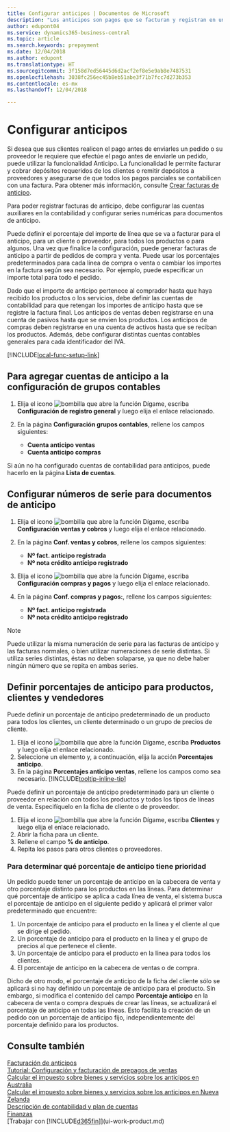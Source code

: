 ```yaml
---
title: Configurar anticipos | Documentos de Microsoft
description: "Los anticipos son pagos que se facturan y registran en un pedido de anticipo de ventas o compras antes de la facturación final. Puede requerir un depósito antes de fabricar productos bajo pedido o puede requerir el pago antes de enviar productos a un cliente. La funcionalidad de anticipos le permite facturar y cobrar depósitos requeridos de los clientes o remitir depósitos a proveedores. De este modo, puede asegurar que todos los pagos se registran contra una factura."
author: edupont04
ms.service: dynamics365-business-central
ms.topic: article
ms.search.keywords: prepayment
ms.date: 12/04/2018
ms.author: edupont
ms.translationtype: HT
ms.sourcegitcommit: 3f158d7ed56445d6d2acf2ef8e5e9ab8e7487531
ms.openlocfilehash: 3038fc256ec45b8eb51abe3f71b7fcc7d273b353
ms.contentlocale: es-mx
ms.lasthandoff: 12/04/2018

---
```

# <a name="set-up-prepayments"></a>Configurar anticipos
Si desea que sus clientes realicen el pago antes de enviarles un pedido o su proveedor le requiere que efectúe el pago antes de enviarle un pedido, puede utilizar la funcionalidad Anticipo. La funcionalidad le permite facturar y cobrar depósitos requeridos de los clientes o remitir depósitos a proveedores y asegurarse de que todos los pagos parciales se contabilicen con una factura. Para obtener más información, consulte [Crear facturas de anticipo](finance-how-to-create-prepayment-invoices.md).

Para poder registrar facturas de anticipo, debe configurar las cuentas auxiliares en la contabilidad y configurar series numéricas para documentos de anticipo.  

Puede definir el porcentaje del importe de línea que se va a facturar para el anticipo, para un cliente o proveedor, para todos los productos o para algunos. Una vez que finalice la configuración, puede generar facturas de anticipo a partir de pedidos de compra y venta. Puede usar los porcentajes predeterminados para cada línea de compra o venta o cambiar los importes en la factura según sea necesario. Por ejemplo, puede especificar un importe total para todo el pedido.  

Dado que el importe de anticipo pertenece al comprador hasta que haya recibido los productos o los servicios, debe definir las cuentas de contabilidad para que retengan los importes de anticipo hasta que se registre la factura final. Los anticipos de ventas deben registrarse en una cuenta de pasivos hasta que se envíen los productos. Los anticipos de compras deben registrarse en una cuenta de activos hasta que se reciban los productos. Además, debe configurar distintas cuentas contables generales para cada identificador del IVA.  

[!INCLUDE[local-func-setup-link](includes/local-func-setup-link.md)]

## <a name="to-add-prepayment-accounts-to-the-general-posting-setup"></a>Para agregar cuentas de anticipo a la configuración de grupos contables  

1. Elija el icono ![bombilla que abre la función Dígame](media/ui-search/search_small.png "Dígame que desea hacer"), escriba **Configuración de registro general** y luego elija el enlace relacionado.
2. En la página **Configuración grupos contables**, rellene los campos siguientes:  

    - **Cuenta anticipo ventas**  
    - **Cuenta anticipo compras**  

Si aún no ha configurado cuentas de contabilidad para anticipos, puede hacerlo en la página **Lista de cuentas**.  

## <a name="to-set-up-number-series-for-prepayment-documents"></a>Configurar números de serie para documentos de anticipo  

1. Elija el icono ![bombilla que abre la función Dígame](media/ui-search/search_small.png "Dígame que desea hacer"), escriba **Configuración ventas y cobros** y luego elija el enlace relacionado.
2. En la página **Conf. ventas y cobros**, rellene los campos siguientes:  

   - **Nº fact. anticipo registrada**
   - **Nº nota crédito anticipo registrado**

1. Elija el icono ![bombilla que abre la función Dígame](media/ui-search/search_small.png "Dígame que desea hacer"), escriba **Configuración compras y pagos** y luego elija el enlace relacionado.
2. En la página **Conf. compras y pagos:**, rellene los campos siguientes:

    - **Nº fact. anticipo registrada**
    - **Nº nota crédito anticipo registrado**

> [!NOTE]  
>  Puede utilizar la misma numeración de serie para las facturas de anticipo y las facturas normales, o bien utilizar numeraciones de serie distintas. Si utiliza series distintas, éstas no deben solaparse, ya que no debe haber ningún número que se repita en ambas series.  

## <a name="to-set-up-prepayment-percentages-for-items-customers-and-vendors"></a>Definir porcentajes de anticipo para productos, clientes y vendedores  
Puede definir un porcentaje de anticipo predeterminado de un producto para todos los clientes, un cliente determinado o un grupo de precios de cliente.  

1. Elija el icono ![bombilla que abre la función Dígame](media/ui-search/search_small.png "Dígame que desea hacer"), escriba **Productos** y luego elija el enlace relacionado.
2. Seleccione un elemento y, a continuación, elija la acción **Porcentajes anticipo**.  
3. En la página **Porcentajes anticipo ventas**, rellene los campos como sea necesario. [!INCLUDE[tooltip-inline-tip](includes/tooltip-inline-tip_md.md)]

Puede definir un porcentaje de anticipo predeterminado para un cliente o proveedor en relación con todos los productos y todos los tipos de líneas de venta. Especifíquelo en la ficha de cliente o de proveedor.

1. Elija el icono ![bombilla que abre la función Dígame](media/ui-search/search_small.png "Dígame que desea hacer"), escriba **Clientes** y luego elija el enlace relacionado.
2. Abrir la ficha para un cliente.
3. Rellene el campo **% de anticipo**.
4. Repita los pasos para otros clientes o proveedores.  

### <a name="to-determine-which-prepayment-percentage-has-first-priority"></a>Para determinar qué porcentaje de anticipo tiene prioridad  
Un pedido puede tener un porcentaje de anticipo en la cabecera de venta y otro porcentaje distinto para los productos en las líneas. Para determinar qué porcentaje de anticipo se aplica a cada línea de venta, el sistema busca el porcentaje de anticipo en el siguiente pedido y aplicará el primer valor predeterminado que encuentre:  
1. Un porcentaje de anticipo para el producto en la línea y el cliente al que se dirige el pedido.  
2. Un porcentaje de anticipo para el producto en la línea y el grupo de precios al que pertenece el cliente.  
3. Un porcentaje de anticipo para el producto en la línea para todos los clientes.  
4. El porcentaje de anticipo en la cabecera de ventas o de compra.  

Dicho de otro modo, el porcentaje de anticipo de la ficha del cliente sólo se aplicará si no hay definido un porcentaje de anticipo para el producto. Sin embargo, si modifica el contenido del campo **Porcentaje anticipo** en la cabecera de venta o compra después de crear las líneas, se actualizará el porcentaje de anticipo en todas las líneas. Esto facilita la creación de un pedido con un porcentaje de anticipo fijo, independientemente del porcentaje definido para los productos.

## <a name="see-also"></a>Consulte también  

[Facturación de anticipos](finance-invoice-prepayments.md)  
[Tutorial: Configuración y facturación de prepagos de ventas](walkthrough-setting-up-and-invoicing-sales-prepayments.md)  
[Calcular el impuesto sobre bienes y servicios sobre los anticipos en Australia](LocalFunctionality/Australia/how-to-calculate-goods-and-services-tax-on-prepayments.md)  
[Calcular el impuesto sobre bienes y servicios sobre los anticipos en Nueva Zelanda](LocalFunctionality/NewZealand/how-to-calculate-goods-and-services-tax-on-prepayments.md)  
[Descripción de contabilidad y plan de cuentas](finance-general-ledger.md)  
[Finanzas](finance.md)  
[Trabajar con [!INCLUDE[d365fin](includes/d365fin_md.md)]](ui-work-product.md)

